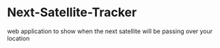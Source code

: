 # Next-Satellite-Tracker
web application to show when the next satellite will be passing over your location
